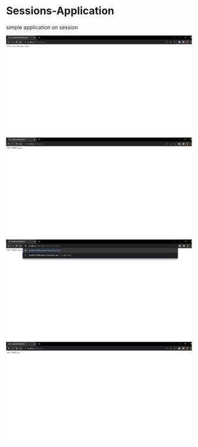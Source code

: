 # Sessions-Application
simple application on session 

![](screenshots/1.png)
![](screenshots/2.png)
![](screenshots/3.png)
![](screenshots/4.png)
